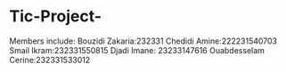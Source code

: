 # Tic-Project-
Members include:
Bouzidi Zakaria:232331
Chedidi Amine:222231540703
Smail Ikram:232331550815
Djadi Imane: 23233147616
Ouabdesselam Cerine:232331533012
